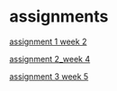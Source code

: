 # assignments
[assignment 1 week 2](https://github.com/Thomasso98/assignments/blob/master/Assignment_week_2%20(1).ipynb) 

[assignment 2_week 4](http://localhost:8888/notebooks/Downloads/Assignment_week_4.ipynb)

[assignment 3 week 5](http://localhost:8888/notebooks/Downloads/python_lecture.ipynb)
